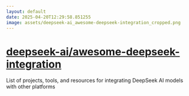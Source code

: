 ```yaml
---
layout: default
date: 2025-04-20T12:29:58.851255
image: assets/deepseek-ai_awesome-deepseek-integration_cropped.png
---
```


# [deepseek-ai/awesome-deepseek-integration](https://github.com/deepseek-ai/awesome-deepseek-integration)

List of projects, tools, and resources for integrating DeepSeek AI models with other platforms
